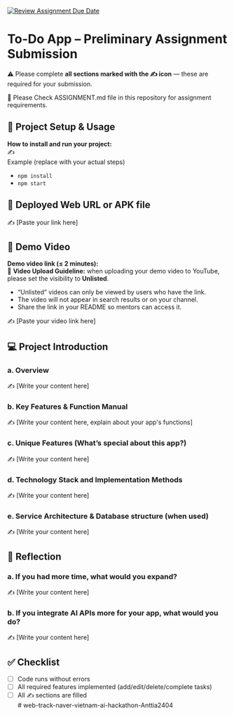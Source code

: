[![Review Assignment Due Date](https://classroom.github.com/assets/deadline-readme-button-22041afd0340ce965d47ae6ef1cefeee28c7c493a6346c4f15d667ab976d596c.svg)](https://classroom.github.com/a/YHSq4TPZ)
# To-Do App – Preliminary Assignment Submission
⚠️ Please complete **all sections marked with the ✍️ icon** — these are required for your submission.

👀 Please Check ASSIGNMENT.md file in this repository for assignment requirements.

## 🚀 Project Setup & Usage
**How to install and run your project:**  
✍️  
Example (replace with your actual steps)  
- `npm install`  
- `npm start`

## 🔗 Deployed Web URL or APK file
✍️ [Paste your link here]


## 🎥 Demo Video
**Demo video link (≤ 2 minutes):**  
📌 **Video Upload Guideline:** when uploading your demo video to YouTube, please set the visibility to **Unlisted**.  
- “Unlisted” videos can only be viewed by users who have the link.  
- The video will not appear in search results or on your channel.  
- Share the link in your README so mentors can access it.  

✍️ [Paste your video link here]


## 💻 Project Introduction

### a. Overview

✍️ [Write your content here]

### b. Key Features & Function Manual

✍️ [Write your content here, explain about your app's functions]

### c. Unique Features (What’s special about this app?) 

✍️ [Write your content here]

### d. Technology Stack and Implementation Methods

✍️ [Write your content here]

### e. Service Architecture & Database structure (when used)

✍️ [Write your content here]

## 🧠 Reflection

### a. If you had more time, what would you expand?

✍️ [Write your content here]


### b. If you integrate AI APIs more for your app, what would you do?

✍️ [Write your content here]


## ✅ Checklist
- [ ] Code runs without errors  
- [ ] All required features implemented (add/edit/delete/complete tasks)  
- [ ] All ✍️ sections are filled  
#   w e b - t r a c k - n a v e r - v i e t n a m - a i - h a c k a t h o n - A n t t i a 2 4 0 4  
 